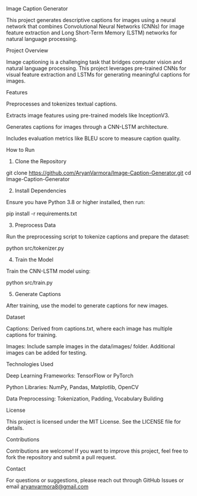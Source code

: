 Image Caption Generator

This project generates descriptive captions for images using a neural network that combines Convolutional Neural Networks (CNNs) for image feature extraction and Long Short-Term Memory (LSTM) networks for natural language processing.

Project Overview

Image captioning is a challenging task that bridges computer vision and natural language processing. This project leverages pre-trained CNNs for visual feature extraction and LSTMs for generating meaningful captions for images.

Features

Preprocesses and tokenizes textual captions.

Extracts image features using pre-trained models like InceptionV3.

Generates captions for images through a CNN-LSTM architecture.

Includes evaluation metrics like BLEU score to measure caption quality.



How to Run

1. Clone the Repository

git clone https://github.com/AryanVarmora/Image-Caption-Generator.git
cd Image-Caption-Generator

2. Install Dependencies

Ensure you have Python 3.8 or higher installed, then run:

pip install -r requirements.txt

3. Preprocess Data

Run the preprocessing script to tokenize captions and prepare the dataset:

python src/tokenizer.py

4. Train the Model

Train the CNN-LSTM model using:

python src/train.py

5. Generate Captions

After training, use the model to generate captions for new images.

Dataset

Captions: Derived from captions.txt, where each image has multiple captions for training.

Images: Include sample images in the data/images/ folder. Additional images can be added for testing.

Technologies Used

Deep Learning Frameworks: TensorFlow or PyTorch

Python Libraries: NumPy, Pandas, Matplotlib, OpenCV

Data Preprocessing: Tokenization, Padding, Vocabulary Building

License

This project is licensed under the MIT License. See the LICENSE file for details.

Contributions

Contributions are welcome! If you want to improve this project, feel free to fork the repository and submit a pull request.

Contact

For questions or suggestions, please reach out through GitHub Issues or email aryanvarmora8@gmail.com

